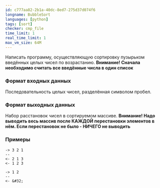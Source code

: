```yaml
---
id: c777aa82-2b1a-40dc-8ed7-275d37d074f6
longname: BubbleSort
languages: [python]
tags: [sort]
checker: cmp_file
time_limit: 1
real_time_limit: 1
max_vm_size: 64M
---
```


Написать программу, осуществляющую сортировку пузырьком введённых целых чисел по возрастанию.
**Внимание! Сначала необходимо считать все введённые числа в один список**

### Формат входных данных

Последовательность целых чисел, разделённая символом пробел.

### Формат выходных данных

Набор расстановок чисел в сортируемом массиве.
**Внимание! Надо выводить весь массив после КАЖДОЙ перестановки элементов в нём. Если перестановок
не было - НИЧЕГО не выводить**

### Примеры

```
-> 3 2 1
--
<- 2 1 3
<- 1 2 3
```

```
-> 1 2
--
<- &#32;
```
